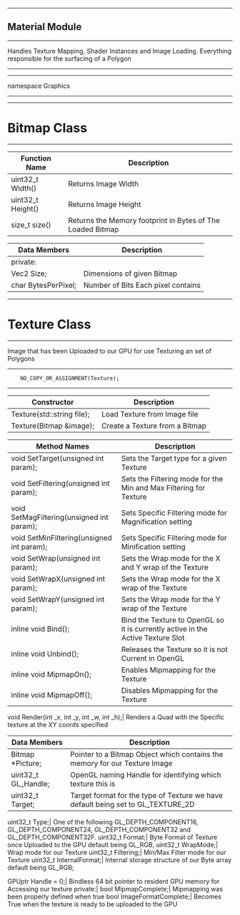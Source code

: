 ___
## Material Module
___
 Handles Texture Mapping, Shader Instances and Image Loading. Everything responsible for the surfacing of a Polygon
___


___
namespace Graphics
___

___
# Bitmap Class
___

Function Name | Description
--------------|----------------
 uint32_t Width()| Returns Image Width  
 uint32_t Height()| Returns Image Height  
 size_t size() | Returns the Memory footprint in Bytes of The Loaded Bitmap

 Data Members | Description
 -------------|---------------
private:|
Vec2 Size;| Dimensions of given Bitmap
char BytesPerPixel;| Number of Bits Each pixel contains



___
# Texture Class
___
 Image that has been Uploaded to our GPU for use Texturing an set of Polygons
___
		NO_COPY_OR_ASSIGNMENT(Texture);
___

Constructor | Description
------------|--------------
Texture(std::string file);| Load Texture from Image file
Texture(Bitmap &image);| Create a Texture from a Bitmap

Method Names| Description
------------|----------------
void SetTarget(unsigned int param);| Sets the Target type for a given Texture
void SetFiltering(unsigned int param);| Sets the Filtering mode for the Min and Max Filtering for Texture
void SetMagFiltering(unsigned int param);| Sets Specific Filtering mode for Magnification setting
void SetMinFiltering(unsigned int param);| Sets Specific Filtering mode for Minification setting
void SetWrap(unsigned int param);| Sets the Wrap mode for the X and Y wrap of the Texture
void SetWrapX(unsigned int param);|Sets the Wrap mode for the X wrap of the Texture
void SetWrapY(unsigned int param);|Sets the Wrap mode for the Y wrap of the Texture
inline void Bind();| Bind the Texture to OpenGL so it is currently active in the Active Texture Slot
inline void Unbind();| Releases the Texture so it is not Current in OpenGL
inline void MipmapOn();| Enables Mipmapping for the Texture
inline void MipmapOff();| Disables Mipmapping for the Texture

void Render(int _x, int _y, int _w, int _h);| Renders a Quad with the Specific texture at the XY coords specified

Data Members|  Description
------------|-----------
Bitmap *Picture;| Pointer to a Bitmap Object which contains the memory for our Texture Image
uint32_t GL_Handle;| OpenGL naming Handle for identifying which texture this is
uint32_t Target;|  Target format for the type of Texture we have default being set to  GL_TEXTURE_2D

uint32_t Type;| One of the following GL_DEPTH_COMPONENT16, GL_DEPTH_COMPONENT24, GL_DEPTH_COMPONENT32 and GL_DEPTH_COMPONENT32F.
uint32_t Format;| Byte Format of Texture once Uploaded to the GPU default being GL_RGB,
uint32_t WrapMode;| Wrap mode for our Texture
uint32_t Filtering;| Min/Max Filter mode for our Texture
uint32_t InternalFormat;| Internal storage structure of our Byte array default being GL_RGB;

GPUptr Handle = 0;| Bindless 64 bit pointer to resident GPU memory for Accessing our texture
private:|
bool MipmapComplete;| Mipmapping was been properly defined when true
bool ImageFormatComplete;| Becomes True when the texture is ready to be uploaded to the GPU

